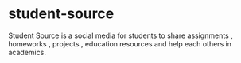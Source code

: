 # student-source
Student Source is a social media for students to share assignments , homeworks , projects , education resources and help each others in academics.
